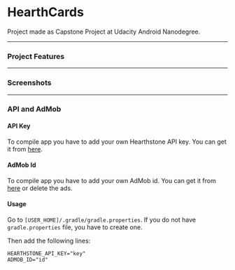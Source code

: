 # HearthCards
 Project made as Capstone Project at Udacity Android Nanodegree.

__________

### Project Features


__________

### Screenshots


__________

### API and AdMob 

#### API Key
To compile app you have to add your own Hearthstone API key. You can get it from [here](http://hearthstoneapi.com/).

#### AdMob Id
To compile app you have to add your own AdMob id. You can get it from [here](https://www.google.com/admob/) or delete the ads.

#### Usage
Go to `[USER_HOME]/.gradle/gradle.properties`. If you do not have `gradle.properties` file, you have to create one.

Then add the following lines:
```
HEARTHSTONE_API_KEY="key"
ADMOB_ID="id"
```
